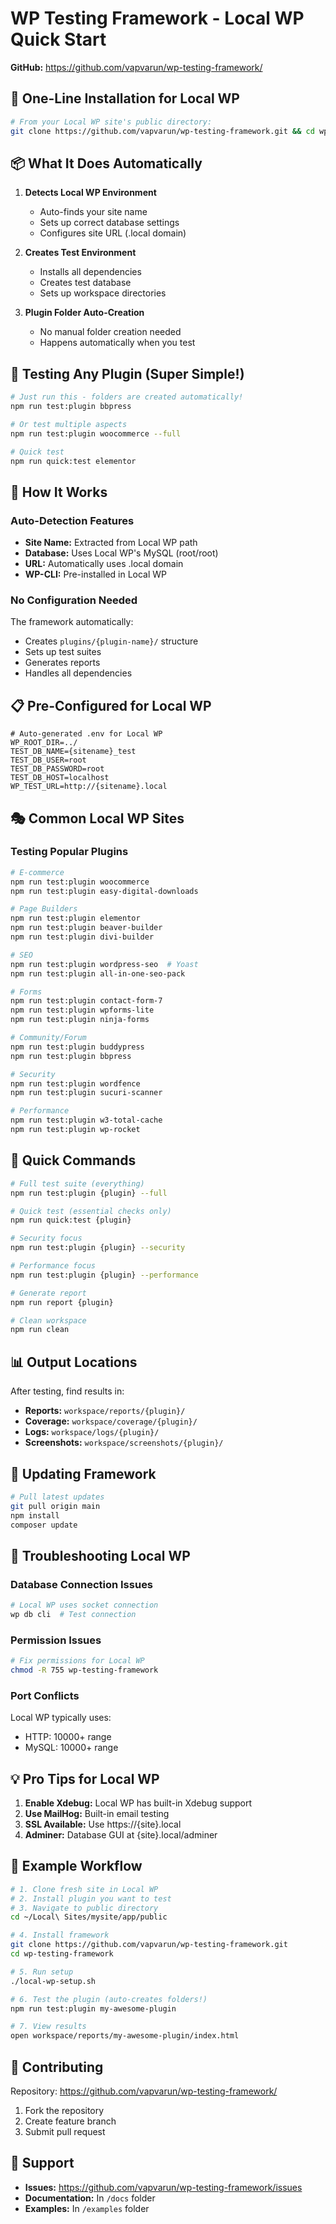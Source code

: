# WP Testing Framework - Local WP Quick Start

**GitHub:** https://github.com/vapvarun/wp-testing-framework/

## 🚀 One-Line Installation for Local WP

```bash
# From your Local WP site's public directory:
git clone https://github.com/vapvarun/wp-testing-framework.git && cd wp-testing-framework && ./local-wp-setup.sh
```

## 📦 What It Does Automatically

1. **Detects Local WP Environment**
   - Auto-finds your site name
   - Sets up correct database settings
   - Configures site URL (.local domain)

2. **Creates Test Environment**
   - Installs all dependencies
   - Creates test database
   - Sets up workspace directories

3. **Plugin Folder Auto-Creation**
   - No manual folder creation needed
   - Happens automatically when you test

## 🎯 Testing Any Plugin (Super Simple!)

```bash
# Just run this - folders are created automatically!
npm run test:plugin bbpress

# Or test multiple aspects
npm run test:plugin woocommerce --full

# Quick test
npm run quick:test elementor
```

## 🔧 How It Works

### Auto-Detection Features
- **Site Name:** Extracted from Local WP path
- **Database:** Uses Local WP's MySQL (root/root)
- **URL:** Automatically uses .local domain
- **WP-CLI:** Pre-installed in Local WP

### No Configuration Needed
The framework automatically:
- Creates `plugins/{plugin-name}/` structure
- Sets up test suites
- Generates reports
- Handles all dependencies

## 📋 Pre-Configured for Local WP

```env
# Auto-generated .env for Local WP
WP_ROOT_DIR=../
TEST_DB_NAME={sitename}_test
TEST_DB_USER=root
TEST_DB_PASSWORD=root
TEST_DB_HOST=localhost
WP_TEST_URL=http://{sitename}.local
```

## 🎭 Common Local WP Sites

### Testing Popular Plugins

```bash
# E-commerce
npm run test:plugin woocommerce
npm run test:plugin easy-digital-downloads

# Page Builders  
npm run test:plugin elementor
npm run test:plugin beaver-builder
npm run test:plugin divi-builder

# SEO
npm run test:plugin wordpress-seo  # Yoast
npm run test:plugin all-in-one-seo-pack

# Forms
npm run test:plugin contact-form-7
npm run test:plugin wpforms-lite
npm run test:plugin ninja-forms

# Community/Forum
npm run test:plugin buddypress
npm run test:plugin bbpress

# Security
npm run test:plugin wordfence
npm run test:plugin sucuri-scanner

# Performance
npm run test:plugin w3-total-cache
npm run test:plugin wp-rocket
```

## 🏃 Quick Commands

```bash
# Full test suite (everything)
npm run test:plugin {plugin} --full

# Quick test (essential checks only)
npm run quick:test {plugin}

# Security focus
npm run test:plugin {plugin} --security

# Performance focus
npm run test:plugin {plugin} --performance

# Generate report
npm run report {plugin}

# Clean workspace
npm run clean
```

## 📊 Output Locations

After testing, find results in:
- **Reports:** `workspace/reports/{plugin}/`
- **Coverage:** `workspace/coverage/{plugin}/`
- **Logs:** `workspace/logs/{plugin}/`
- **Screenshots:** `workspace/screenshots/{plugin}/`

## 🔄 Updating Framework

```bash
# Pull latest updates
git pull origin main
npm install
composer update
```

## 🐛 Troubleshooting Local WP

### Database Connection Issues
```bash
# Local WP uses socket connection
wp db cli  # Test connection
```

### Permission Issues
```bash
# Fix permissions for Local WP
chmod -R 755 wp-testing-framework
```

### Port Conflicts
Local WP typically uses:
- HTTP: 10000+ range
- MySQL: 10000+ range

## 💡 Pro Tips for Local WP

1. **Enable Xdebug:** Local WP has built-in Xdebug support
2. **Use MailHog:** Built-in email testing
3. **SSL Available:** Use https://{site}.local
4. **Adminer:** Database GUI at {site}.local/adminer

## 📝 Example Workflow

```bash
# 1. Clone fresh site in Local WP
# 2. Install plugin you want to test
# 3. Navigate to public directory
cd ~/Local\ Sites/mysite/app/public

# 4. Install framework
git clone https://github.com/vapvarun/wp-testing-framework.git
cd wp-testing-framework

# 5. Run setup
./local-wp-setup.sh

# 6. Test the plugin (auto-creates folders!)
npm run test:plugin my-awesome-plugin

# 7. View results
open workspace/reports/my-awesome-plugin/index.html
```

## 🤝 Contributing

Repository: https://github.com/vapvarun/wp-testing-framework/

1. Fork the repository
2. Create feature branch
3. Submit pull request

## 📧 Support

- **Issues:** https://github.com/vapvarun/wp-testing-framework/issues
- **Documentation:** In `/docs` folder
- **Examples:** In `/examples` folder